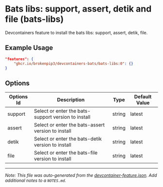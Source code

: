 
# Bats libs: support, assert, detik and file (bats-libs)

Devcontainers feature to install the bats libs: support, assert, detik, file. 

## Example Usage

```json
"features": {
    "ghcr.io/brokenpip3/devcontainers-bats/bats-libs:0": {}
}
```

## Options

| Options Id | Description | Type | Default Value |
|-----|-----|-----|-----|
| support | Select or enter the bats-support version to install | string | latest |
| assert | Select or enter the bats-assert version to install | string | latest |
| detik | Select or enter the bats-detik version to install | string | latest |
| file | Select or enter the bats-file version to install | string | latest |



---

_Note: This file was auto-generated from the [devcontainer-feature.json](https://github.com/brokenpip3/devcontainers-bats/blob/main/src/bats-libs/devcontainer-feature.json).  Add additional notes to a `NOTES.md`._
